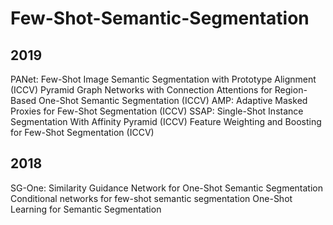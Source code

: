 # Few-Shot-Semantic-Segmentation


## 2019
PANet: Few-Shot Image Semantic Segmentation with Prototype Alignment (ICCV)
Pyramid Graph Networks with Connection Attentions for Region-Based One-Shot Semantic Segmentation (ICCV)
AMP: Adaptive Masked Proxies for Few-Shot Segmentation (ICCV)
SSAP: Single-Shot Instance Segmentation With Affinity Pyramid (ICCV)
Feature Weighting and Boosting for Few-Shot Segmentation (ICCV)

## 2018
SG-One: Similarity Guidance Network for One-Shot Semantic Segmentation
Conditional networks for few-shot semantic segmentation
One-Shot Learning for Semantic Segmentation 

